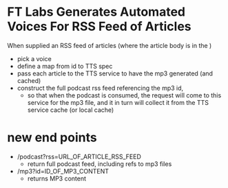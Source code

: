 # FT Labs Generates Automated Voices For RSS Feed of Articles

When supplied an RSS feed of articles (where the article body is in the <description>)

* pick a voice
* define a map from id to TTS spec
* pass each article to the TTS service to have the mp3 generated (and cached)
* construct the full podcast rss feed referencing the mp3 id,
   * so that when the podcast is consumed, the request will come to this service for the mp3 file, and it in turn will collect it from the TTS service cache (or local cache)

# new end points

* /podcast?rss=URL_OF_ARTICLE_RSS_FEED
   * return full podcast feed, including refs to mp3 files
* /mp3?id=ID_OF_MP3_CONTENT
   * returns MP3 content
